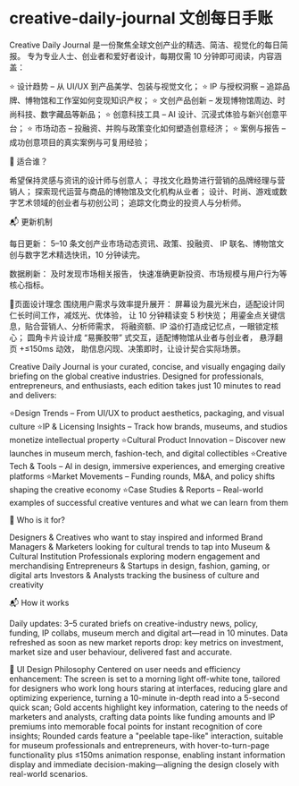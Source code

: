 # creative-daily-journal 文创每日手账
Creative Daily Journal 是一份聚焦全球文创产业的精选、简洁、视觉化的每日简报。
专为专业人士、创业者和爱好者设计，每期仅需 10 分钟即可阅读，内容涵盖：

⭐ 设计趋势 – 从 UI/UX 到产品美学、包装与视觉文化；
⭐ IP 与授权洞察 – 追踪品牌、博物馆和工作室如何变现知识产权；
⭐ 文创产品创新 – 发现博物馆周边、时尚科技、数字藏品等新品；
⭐ 创意科技工具 – AI 设计、沉浸式体验与新兴创意平台；
⭐ 市场动态 – 投融资、并购与政策变化如何塑造创意经济；
⭐ 案例与报告 – 成功创意项目的真实案例与可复用经验；

🎯 适合谁？

希望保持灵感与资讯的设计师与创意人；
寻找文化趋势进行营销的品牌经理与营销人；
探索现代运营与商品的博物馆及文化机构从业者；
设计、时尚、游戏或数字艺术领域的创业者与初创公司；
追踪文化商业的投资人与分析师。

📬 更新机制

每日更新：
5–10 条文创产业市场动态资讯、政策、投融资、
IP 联名、博物馆文创与数字艺术精选快讯，10 分钟读完。

数据刷新：
及时发现市场相关报告，
快速准确更新投资、市场规模与用户行为等核心指标。

🐍页面设计理念
围绕用户需求与效率提升展开：
屏幕设为晨光米白，适配设计同仁长时间工作，减炫光、优体验，
让 10 分钟精读变 5 秒快览；
用鎏金点关键信息，贴合营销人、分析师需求，
将融资额、IP 溢价打造成记忆点，一眼锁定核心；
圆角卡片设计成 “易撕胶带” 式交互，适配博物馆从业者与创业者，
悬浮翻页 +≤150ms 动效，
助信息闪现、决策即时，让设计契合实际场景。


Creative Daily Journal is your curated, concise, and visually engaging daily briefing on the global creative industries.
Designed for professionals, entrepreneurs, and enthusiasts, each edition takes just 10 minutes to read and delivers:

⭐Design Trends – From UI/UX to product aesthetics, packaging, and visual culture
⭐IP & Licensing Insights – Track how brands, museums, and studios monetize intellectual property
⭐Cultural Product Innovation – Discover new launches in museum merch, fashion-tech, and digital collectibles
⭐Creative Tech & Tools – AI in design, immersive experiences, and emerging creative platforms
⭐Market Movements – Funding rounds, M&A, and policy shifts shaping the creative economy
⭐Case Studies & Reports – Real-world examples of successful creative ventures and what we can learn from them

🎯 Who is it for?

Designers & Creatives who want to stay inspired and informed
Brand Managers & Marketers looking for cultural trends to tap into
Museum & Cultural Institution Professionals exploring modern engagement and merchandising
Entrepreneurs & Startups in design, fashion, gaming, or digital arts
Investors & Analysts tracking the business of culture and creativity

📬 How it works

Daily updates: 
3–5 curated briefs on creative-industry news,
policy, funding, IP collabs,
museum merch and digital art—read in 10 minutes.
Data refreshed as soon as new market reports drop:
key metrics on investment, 
market size and user behaviour, 
delivered fast and accurate.

🐍 UI Design Philosophy​
Centered on user needs and efficiency enhancement:​
The screen is set to a morning light off-white tone, tailored for designers who work long hours staring at interfaces, reducing glare and optimizing experience,​
turning a 10-minute in-depth read into a 5-second quick scan;​
Gold accents highlight key information, catering to the needs of marketers and analysts,​
crafting data points like funding amounts and IP premiums into memorable focal points for instant recognition of core insights;​
Rounded cards feature a "peelable tape-like" interaction, suitable for museum professionals and entrepreneurs,​
with hover-to-turn-page functionality plus ≤150ms animation response,​
enabling instant information display and immediate decision-making—aligning the design closely with real-world scenarios.
